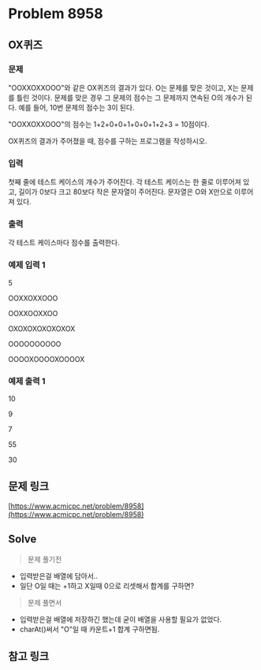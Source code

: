 # Problem 8958

## OX퀴즈

### 문제

"OOXXOXXOOO"와 같은 OX퀴즈의 결과가 있다. O는 문제를 맞은 것이고, X는 문제를 틀린 것이다. 문제를 맞은 경우 그 문제의 점수는 그 문제까지 연속된 O의 개수가 된다. 예를 들어, 10번 문제의 점수는 3이 된다.

"OOXXOXXOOO"의 점수는 1+2+0+0+1+0+0+1+2+3 = 10점이다.

OX퀴즈의 결과가 주어졌을 때, 점수를 구하는 프로그램을 작성하시오.

### 입력

첫째 줄에 테스트 케이스의 개수가 주어진다. 각 테스트 케이스는 한 줄로 이루어져 있고, 길이가 0보다 크고 80보다 작은 문자열이 주어진다. 문자열은 O와 X만으로 이루어져 있다.

### 출력

각 테스트 케이스마다 점수를 출력한다.

### 예제 입력 1

5

OOXXOXXOOO

OOXXOOXXOO

OXOXOXOXOXOXOX

OOOOOOOOOO

OOOOXOOOOXOOOOX

### 예제 출력 1

10

9

7

55

30

## 문제 링크

[https://www.acmicpc.net/problem/8958](https://www.acmicpc.net/problem/8958)


## Solve
> 문제 풀기전
- 입력받은걸 배열에 담아서..
- 일단 O일 때는 +1하고 X일때 0으로 리셋해서 합계를 구하면? 


> 문제 풀면서
- 입력받은걸 배열에 저장하긴 했는데 굳이 배열을 사용할 필요가 없었다.
- charAt()써서 "O"일 때 카운트+1 합계 구하면됨. 


## 참고 링크 

